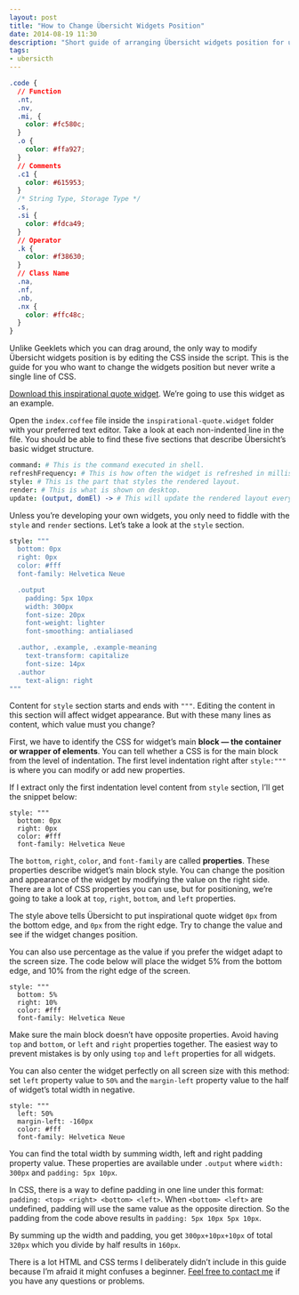 ```yaml
---
layout: post
title: "How to Change Übersicht Widgets Position"
date: 2014-08-19 11:30
description: "Short guide of arranging Übersicht widgets position for users who have never written a single line of CSS before."
tags:
- ubersicth
---
```


``` css
.code {
  // Function
  .nt,
  .nv,
  .mi, {
    color: #fc580c;
  }
  .o {
    color: #ffa927;
  }
  // Comments
  .c1 {
    color: #615953;
  }
  /* String Type, Storage Type */
  .s,
  .si {
    color: #fdca49;
  }
  // Operator
  .k {
    color: #f38630;
  }
  // Class Name
  .na,
  .nf,
  .nb,
  .nx {
    color: #ffc48c;
  }
}
```

Unlike Geeklets which you can drag around, the only way to modify Übersicht widgets position is by editing the CSS inside the script. This is the guide for you who want to change the widgets position but never write a single line of CSS.

<!-- more -->

[Download this inspirational quote widget](https://raw.githubusercontent.com/felixhageloh/uebersicht-widgets/master/inspirational-quote/inspirational-quote.widget.zip "Inspiration Quote Widget"). We’re going to use this widget as an example. 

Open the `index.coffee` file inside the `inspirational-quote.widget` folder with your preferred text editor. Take a look at each non-indented line in the file. You should be able to find these five sections that describe Übersicht’s basic widget structure.

``` coffeescript
command: # This is the command executed in shell.
refreshFrequency: # This is how often the widget is refreshed in milliseconds.
style: # This is the part that styles the rendered layout.
render: # This is what is shown on desktop.
update: (output, domEl) -> # This will update the rendered layout every time the widget is refreshed.
```

Unless you’re developing your own widgets, you only need to fiddle with the `style` and `render`  sections.  Let’s take a look at the `style` section.

``` coffeescript
style: """
  bottom: 0px
  right: 0px
  color: #fff
  font-family: Helvetica Neue

  .output
    padding: 5px 10px
    width: 300px
    font-size: 20px
    font-weight: lighter
    font-smoothing: antialiased

  .author, .example, .example-meaning
    text-transform: capitalize
    font-size: 14px
  .author
    text-align: right
"""
```

Content for `style` section starts and ends with `"""`. Editing the content in this section will affect widget appearance. But with these many lines as content, which value must you change?

First, we have to identify the CSS for widget’s main **block — the container or wrapper of elements**. You can tell whether a CSS is for the main block from the level of indentation. The first level indentation right after `style:"""` is where you can modify or add new properties.

If I extract only the first indentation level content from `style` section, I’ll get the snippet below:

```
style: """
  bottom: 0px
  right: 0px
  color: #fff
  font-family: Helvetica Neue
```

The `bottom`, `right`, `color`, and `font-family` are called **properties**. These properties describe widget’s main block style. You can change the position and appearance of the widget by modifying the value on the right side. There are a lot of CSS properties you can use, but for positioning, we’re going to take a look at `top`, `right`, `bottom`, and `left` properties.

The style above tells Übersicht to put inspirational quote widget `0px` from the bottom edge, and `0px` from the right edge. Try to change the value and see if the widget changes position.

You can also use percentage as the value if you prefer the widget adapt to the screen size. The code below will place the widget 5% from the bottom edge, and 10% from the right edge of the screen.

```
style: """
  bottom: 5%
  right: 10%
  color: #fff
  font-family: Helvetica Neue
```

Make sure the main block doesn’t have opposite properties. Avoid having `top` and `bottom`, or `left` and `right` properties together. The easiest way to prevent mistakes is by only using `top` and `left` properties for all widgets.

You can also center the widget perfectly on all screen size with this method: set `left` property value to `50%` and the `margin-left` property value to the half of widget’s total width in negative.

```
style: """
  left: 50%
  margin-left: -160px
  color: #fff
  font-family: Helvetica Neue
```

You can find the total width by summing width, left and right padding property value. These properties are available under `.output` where `width: 300px` and `padding: 5px 10px`.

In CSS, there is a way to define padding in one line under this format: `padding: <top> <right> <bottom> <left>`. When `<bottom> <left>`  are undefined, padding will use the same value as the opposite direction. So the padding from the code above results in `padding: 5px 10px 5px 10px`.

By summing up the width and padding, you get `300px+10px+10px` of total `320px` which you divide by half results in `160px`.

There is a lot HTML and CSS terms I deliberately didn’t include in this guide because I’m afraid it might confuses a beginner. [Feel free to contact me](http://sayzlim.net/contact "Contact - Sayz Lim") if you have any questions or problems.